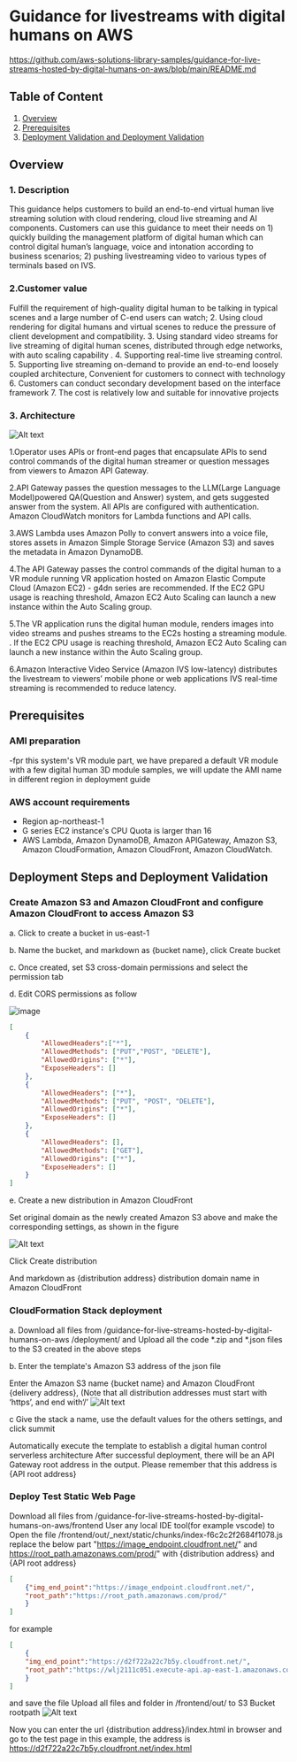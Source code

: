 # Guidance for livestreams with digital humans on AWS


https://github.com/aws-solutions-library-samples/guidance-for-live-streams-hosted-by-digital-humans-on-aws/blob/main/README.md
## Table of Content 

1. [Overview](#overview-required)
2. [Prerequisites](#prerequisites-required)
3. [Deployment Validation and Deployment Validation ](#Deployment-Steps-and-Deployment-Validation)



## Overview 

### 1. Description
This guidance helps customers to build an end-to-end virtual human live streaming solution with cloud rendering, cloud live streaming and AI components. Customers can use this guidance to meet their needs on 1) quickly building the management platform of digital human which can control digital human’s language, voice and intonation according to business scenarios; 2) pushing livestreaming video to various types of terminals based on IVS.
### 2.Customer value
Fulfill the requirement of high-quality digital human to be talking in typical scenes and a large number of C-end users can watch; 2. Using cloud rendering for digital humans and virtual scenes to reduce the pressure of client development and compatibility. 3. Using standard video streams for live streaming of digital human scenes, distributed through edge networks, with auto scaling capability . 4. Supporting real-time live streaming control. 5. Supporting live streaming on-demand to provide an end-to-end loosely coupled architecture, Convenient for customers to connect with technology 6. Customers can conduct secondary development based on the interface framework 7. The cost is relatively low and suitable for innovative projects

### 3. Architecture

![Alt text](https://github.com/aws-solutions-library-samples/guidance-for-live-streams-hosted-by-digital-humans-on-aws/blob/main/assets/images/architecture.jpg)


1.Operator uses APIs or front-end pages that encapsulate APIs to send control commands of the digital human streamer or question messages from viewers to Amazon API Gateway.

2.API Gateway passes the question messages to the LLM(Large Language Model)powered QA(Question and Answer) system, and gets suggested answer from the system. All APIs are configured with authentication. Amazon CloudWatch monitors for Lambda functions and API calls.

3.AWS Lambda uses Amazon Polly to convert  answers into a voice file, stores assets in Amazon Simple Storage Service (Amazon S3) and saves the metadata in Amazon DynamoDB.

4.The API Gateway passes the control commands of the digital human to a VR module running VR application hosted on Amazon Elastic Compute Cloud (Amazon EC2) - g4dn series are recommended. If the EC2 GPU usage is reaching threshold, Amazon EC2 Auto Scaling can launch a new instance within the Auto Scaling group.

5.The VR application runs the digital human module, renders images into video streams and pushes streams to the EC2s hosting a streaming module. . If the EC2 CPU usage is reaching threshold, Amazon EC2 Auto Scaling can launch a new instance within the Auto Scaling group.

6.Amazon Interactive Video Service (Amazon IVS low-latency) distributes the livestream to viewers’ mobile phone or web applications
IVS real-time streaming is recommended to reduce latency.


## Prerequisites 

### AMI preparation
-fpr this system's VR module part, we have prepared a default VR module with a few digital human 3D module samples, we will update the AMI name in different region in deployment guide


### AWS account requirements 

- Region ap-northeast-1
- G series EC2 instance's CPU Quota is larger than 16
- AWS Lambda, Amazon DynamoDB, Amazon APIGateway, Amazon S3, Amazon CloudFormation, Amazon CloudFront, Amazon CloudWatch.



## Deployment Steps and Deployment Validation 

### Create Amazon S3 and Amazon CloudFront and configure Amazon CloudFront to access Amazon S3
a.	Click to create a bucket in us-east-1  

b.	Name the bucket, and markdown as {bucket name}, click Create bucket

c.	Once created, set S3 cross-domain permissions and select the permission tab

d.	Edit CORS permissions as follow


![image](https://github.com/aws-solutions-library-samples/guidance-for-live-streams-hosted-by-digital-humans-on-aws/assets/27773057/d01f0a40-6823-40ff-98ca-b2af8fcd8050)

```json
[ 
    { 
        "AllowedHeaders":["*"],
        "AllowedMethods": ["PUT","POST", "DELETE"], 
        "AllowedOrigins": ["*"],
        "ExposeHeaders": [] 
    }, 
    { 
        "AllowedHeaders": ["*"],
        "AllowedMethods": ["PUT", "POST", "DELETE"], 
        "AllowedOrigins": ["*"],
        "ExposeHeaders": [] 
    },
    { 
        "AllowedHeaders": [], 
        "AllowedMethods": ["GET"], 
        "AllowedOrigins": ["*"],
        "ExposeHeaders": [] 
    } 
]
```


e.	Create a new distribution in Amazon CloudFront

Set original domain as the newly created Amazon S3 above and make the corresponding settings, as shown in the figure

![Alt text](https://github.com/aws-solutions-library-samples/guidance-for-live-streams-hosted-by-digital-humans-on-aws/blob/main/assets/images/Picture1.png)

Click Create distribution

And markdown as {distribution address} distribution domain name in Amazon CloudFront 
 


### CloudFormation Stack deployment

a.	Download all files from /guidance-for-live-streams-hosted-by-digital-humans-on-aws
/deployment/   and Upload all the code *.zip and *.json files to the S3 created in the above steps

b. Enter the template's Amazon S3 address of the json file
 
Enter the Amazon S3 name {bucket name} and Amazon CloudFront {delivery address}, (Note that all distribution addresses must start with ‘https’, and end with‘/’
![Alt text](https://github.com/aws-solutions-library-samples/guidance-for-live-streams-hosted-by-digital-humans-on-aws/blob/main/assets/images/Picture2.png)

c Give the stack a name, use the default values for the others settings, and click summit


Automatically execute the template to establish a digital human control serverless architecture  After successful deployment, there will be an API Gateway root address in the output. Please remember that this address is {API root address} 


### Deploy Test Static Web Page
Download all files from /guidance-for-live-streams-hosted-by-digital-humans-on-aws/frontend
User any local IDE tool(for example vscode) to Open the file /frontend/out/_next/static/chunks/index-f6c2c2f2684f1078.js
replace the below part "https://image_endpoint.cloudfront.net/" and https://root_path.amazonaws.com/prod/" with  {distribution address} and {API root address} 
```json
[
    {"img_end_point":"https://image_endpoint.cloudfront.net/",
    "root_path":"https://root_path.amazonaws.com/prod/"
    }
]
```
for example
```json
[
    {
    "img_end_point":"https://d2f722a22c7b5y.cloudfront.net/",
    "root_path":"https://wlj2111c051.execute-api.ap-east-1.amazonaws.com/prod/"
    }
]
```
and save the file
Upload all files and folder in /frontend/out/ to S3 Bucket rootpath
![Alt text](https://github.com/aws-solutions-library-samples/guidance-for-live-streams-hosted-by-digital-humans-on-aws/blob/main/assets/images/frontendfiles.png)

Now you can enter the url {distribution address}/index.html in browser and go to the test page
in this example,  the address is  https://d2f722a22c7b5y.cloudfront.net/index.html

